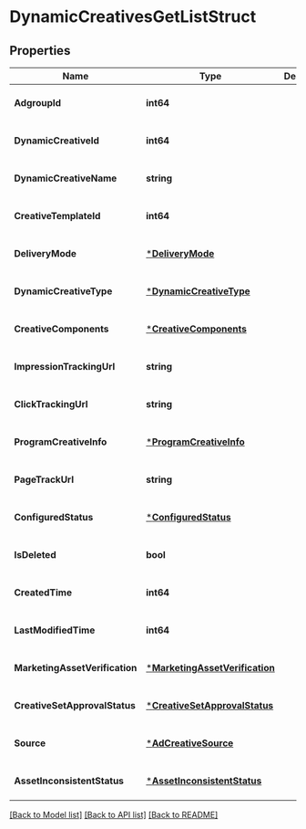 # DynamicCreativesGetListStruct

## Properties
Name | Type | Description | Notes
------------ | ------------- | ------------- | -------------
**AdgroupId** | **int64** |  | [optional] [default to null]
**DynamicCreativeId** | **int64** |  | [optional] [default to null]
**DynamicCreativeName** | **string** |  | [optional] [default to null]
**CreativeTemplateId** | **int64** |  | [optional] [default to null]
**DeliveryMode** | [***DeliveryMode**](DeliveryMode.md) |  | [optional] [default to null]
**DynamicCreativeType** | [***DynamicCreativeType**](DynamicCreativeType.md) |  | [optional] [default to null]
**CreativeComponents** | [***CreativeComponents**](creative_components.md) |  | [optional] [default to null]
**ImpressionTrackingUrl** | **string** |  | [optional] [default to null]
**ClickTrackingUrl** | **string** |  | [optional] [default to null]
**ProgramCreativeInfo** | [***ProgramCreativeInfo**](program_creative_info.md) |  | [optional] [default to null]
**PageTrackUrl** | **string** |  | [optional] [default to null]
**ConfiguredStatus** | [***ConfiguredStatus**](ConfiguredStatus.md) |  | [optional] [default to null]
**IsDeleted** | **bool** |  | [optional] [default to null]
**CreatedTime** | **int64** |  | [optional] [default to null]
**LastModifiedTime** | **int64** |  | [optional] [default to null]
**MarketingAssetVerification** | [***MarketingAssetVerification**](marketing_asset_verification.md) |  | [optional] [default to null]
**CreativeSetApprovalStatus** | [***CreativeSetApprovalStatus**](CreativeSetApprovalStatus.md) |  | [optional] [default to null]
**Source** | [***AdCreativeSource**](AdCreativeSource.md) |  | [optional] [default to null]
**AssetInconsistentStatus** | [***AssetInconsistentStatus**](AssetInconsistentStatus.md) |  | [optional] [default to null]

[[Back to Model list]](../README.md#documentation-for-models) [[Back to API list]](../README.md#documentation-for-api-endpoints) [[Back to README]](../README.md)


